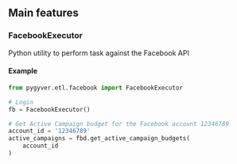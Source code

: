 ## Main features

### FacebookExecutor

Python utility to perform task against the Facebook API

#### Example

```python
from pygyver.etl.facebook import FacebookExecutor

# Login
fb = FacebookExecutor()

# Get Active Campaign budget for the Facebook account 12346789
account_id = '12346789'
active_campaigns = fbd.get_active_campaign_budgets(
    account_id
)
```
